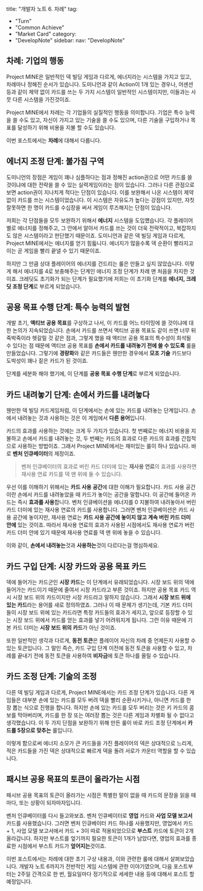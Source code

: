 title: "개발자 노트 6. 차례"
tag:
- "Turn"
- "Common Achieve"
- "Market Card"
category:
- "DevelopNote"
  sidebar:
    nav: "DevelopNote"

## 차례: 기업의 행동

Project MINE은 일반적인 덱 빌딩 게임과 다르게, 에너지라는 시스템을 가지고 있고, 차례마나 정해진 순서가 있습니다. 도미니언과 같이 Action이 1개 있는 경우나, 어센션 등과 같이 제약 없이 카드를 쓰는 두 가지 시스템이 일반적인 시스템이지만, 이들과는 사뭇 다른 시스템을 가진것이죠.

Project MINE에서 차례는 각 기업들의 실질적인 행동을 의미합니다. 기업은 특수 능력을 쓸 수도 있고, 자신이 가지고 있는 기술을 쓸 수도 있으며, 다른 기술을 구입하거나 목표를 달성하기 위해 비용을 지불 할 수도 있습니다.

이번 포스트에서는 **차례**에 대해서 다룹니다.

## 에너지 조정 단계: 불가침 구역

도미니언의 장점은 게임이 꽤나 심플하다는 점과 정해진 action권으로 어떤 카드를 쓸 것이냐에 대한 전략을 쓸 수 있는 실력게임이라는 점이 있습니다. 그러나 다른 관점으로 보면 action권이 지나치게 적다는 단점이 있습니다. 이를 보완해서 나온 시스템이 제약 없이 카드를 쓰는 시스템이었습니다. 이 시스템은 자유도가 높다는 강점이 있지만, 자칫 잘못하면 한 명이 카드를 수십장을 써서 게임이 루즈해지는 단점이 있습니다.

저희는 각 단점들을 모두 보완하기 위해서 **에너지** 시스템을 도입헀습니다.  각 플레이어 별로 에너지를 정해주고, 그 안에서 알아서 카드를 쓰는 것이 더욱 전략적이고, 복잡하지도 않은 시스템이라고 판단했기 때문이죠. 도미니언과 같은 덱 빌딩 게임과 다르게, Project MINE에서는 에너지를 얻기 힘듧니다. 에너지가 많을수록 덱 순환이 빨라지고 이는 곧 게임을 빨리 끝낼 수 있기 때문이죠.

하지만 그 만큼 상대 플레이어의 에너지를 건드리는 룰은 만들고 싶지 않았습니다. 이렇게 해서 에너지를 4로 보충해주는 단계인 에너지 조정 단계가 차례 맨 처음을 차지한 것이죠. 크레딧도 초기화가 되는 단계가 필요했기에 저희는 이 초기화 단계를 **에너지, 크레딧 조정 단계**로 부르게 되었습니다.

## 공용 목표 수행 단계: 특수 능력의 발현 

개발 초기, **액티브 공용 목표**를 구상하고 나서, 이 카드를 어느 타이밍에 쓸 것이냐에 대한 논의가 지속되었습니다. 손에서 카드를 쓰면서 액티브 공용 목표도 같이 쓰면 너무 뒤죽박죽이라 헷갈릴 것 같은 점과, 그렇게 했을 때 액티브 공용 목표의 특수성이 희석될 수 있다는 점 때문에 액티브 공용 목표를 **손에서 카드를 내려놓기 전에 쓸 수 있도록** 룰을 만들었습니다. 그렇기에 **경량화**와 같은 카드들은 웬만한 경우에서 **모조 기술** 카드보다 도박성이 꽤나 짙은 카드가 된 것이죠.

단계를 세분화 해야 했기에, 이 단계를 **공용 목표 수행 단계**로 부르게 되었습니다.

## 카드 내려놓기 단계: 손에서 카드를 내려놓다

웬만한 덱 빌딩 카드게임처럼, 이 단계에서는 손에 있는 카드를 내려놓는 단계입니다. 손에서 내려놓는 것과 사용하는 것은 이 게임에서 **다른 용어**입니다.

카드의 효과를 사용하는 것에는 크게 두 가지가 있습니다. 첫 번째로는 에너지 비용을 지불하고 손에서 카드를 내려놓는 것, 두 번째는 카드의 효과로 다른 카드의 효과를 간접적으로 사용하는 방법이죠. 그래서 Project MINE에서는 재미있는 룰이 하나 있습니다. 바로 **벤처 인큐베이터**의 제정이죠. 

> 벤처 인큐베이터의 효과로 버린 카드 더미에 있는 **재사용 연료**의 효과를 사용하면 재사용 연료 카드를 덱 맨 위에 둘 수 있습니다.

우선 이를 이해하기 위해서는 **카드 사용 공간**에 대한 이해가 필요합니다. 카드 사용 공간이란 손에서 카드를 내려놓았을 때 카드가 놓이는 공간을 말합니다. 이 공간에 들어온 카드는 즉시 **효과를 사용**합니다. 벤처 인큐베이션을 에너지를 0 지불하여 내려놓아서 버린 카드 더미에 있는 재사용 연료의 카드를 사용합니다.  그러면 벤처 인큐베이션은 카드 사용 공간에 놓이지만, 재사용 연료는 **카드 사용 공간에 놓이지 않고 계속 버린 카드 더미 안에** 있는 것이죠. 따라서 재사용 연료의 효과가 사용된 시점에서도 재사용 연료가 버린 카드 더미 안에 있기 때문에 재사용 연료를 덱 맨 위에 놓을 수 있습니다.

이와 같이, **손에서 내려놓는**것과 **사용하는**것이 다르다는걸 명심하세요.

## 카드 구입 단계: 시장 카드와 공용 목표 카드

덱에 들어가는 카드군인 **시장 카드**는 이 단계에서 유래되었습니다. 시장 보드 위의 덱에 들어가는 카드이기 때문에 줄여서 시장 카드라고 부른 것이죠. 하지만 공용 목표 카드 역시 시장 보드 위의 카드이지만 시장 카드라고 말하지 않습니다. 그래서 **시장 보드 위에 있는 카드**라는 용어를 새로 정의하였죠. 그러나 이 때 문제가 생기는데, 기본 카드 더미들이 시장 보드 위에 있는 카드라면 특정 카드들의 효과가 세지고, 앞으로 등장할 수 있는 시장 보드 위에서 카드를 얻는 효과를 넣기 어려워지게 됩니다. 그런 이유 때문에 기본 카드 더미는 **시장 보드 위의 카드**가 아닌 것이죠.

또한 일반적인 생각과 다르게, **동전 토큰**은 플레이어 자신의 차례 중 언제든지 사용할 수 있는 토큰입니다. 그 말인 즉슨, 카드 구입 단계 이전에 동전 토큰을 사용할 수 있고, 차례를 끝내기 전에 동전 토큰을 사용하여 **비자금**에 토큰 하나를 올릴 수 있습니다.

## 카드 조정 단계: 기술의 조정

다른 덱 빌딩 게임과 다르게, Project MINE에서는 카드 조정 단계가 있습니다. 다른 게임들은 대부분 손에 있는 카드를 모두 버려 덱을 빨리 순환시키거나, 아니면 카드를 한 장 뽑는 식으로 진행을 합니다. 하지만 손에 있는 카드를 모두 버리는 것은 키 카드의 콤보를 막아버리며, 카드를 한 장 또는 여러장 뽑는 것은 다른 게임과 차별화 될 수 없다고 생각했습니다. 이 두 가지 단점을 보완하기 위해 만든 룰이 바로 카드 조정 단계에서 **카드를 5장으로 맞추는** 룰입니다.

이렇게 함으로써 에너지 소모가 큰 카드들을 가진 플레이어의 덱은 상대적으로 느리게, 적은 카드들을 가진 덱은 상대적으로 빠르게 덱을 돌려 서로가 카운터 역할을 할 수 있습니다.

## 패시브 공용 목표의 토큰이 올라가는 시점

패시브 공용 목표의 토큰이 올라가는 시점은 특별한 말이 없을 때 카드의 문장을 읽을 때마다, 또는 상황이 되자마자입니다.

벤처 인큐베이터를 다시 들고와보죠. 벤처 인큐베이터로 **영업** 카드와 **사업 모델 보고서** 카드를 사용했습니다. 그러면 벤처 인큐베이터 카드 하나를 사용했지만, 영업에서 카드 + 1, 사업 모델 보고서에서 카드 + 3이 따로 적용되었으므로 **부스트** 카드에 토큰이 2개 올라갑니다. 하지만 부스트를 엎기까지 필요한 토큰이 1개가 남았다면, 영업의 효과를 종료한 시점에서 부스트 카드가 **엎어지는**것이죠.

이번 포스트에서는 차례에 대한 초기 구상 내용과, 이와 관련한 룰에 대해서 살펴보았습니다. 개발자 노트 6까지가 전반적인 게임 시스템에 관한 이야기였으며, 다음 포스트부터는 2주일 간격으로 한 번, 월요일마다 정기적으로 세세한 내용 등에 대해서 포스트 할 예정입니다.



















